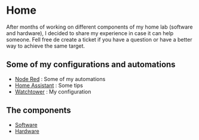 # Home
After months of working on different components of my home lab (software and hardware), I decided to share my experience in case it can help someone. Fell free de create a ticket if you have a question or have a better way to achieve the same target.


## Some of my configurations and automations ##

- [Node Red](NodeRed) : Some of my automations
- [Home Assistant](HomeAssistant) : Some tips
- [Watchtower](Watchtower) : My configuration

## The components ##

- [Software](software.md)
- [Hardware](hardware.md)
